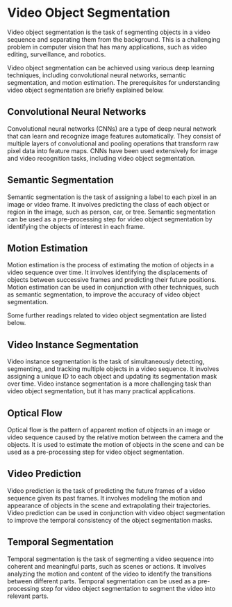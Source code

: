 # Video Object Segmentation

Video object segmentation is the task of segmenting objects in a video sequence and separating them from the background. This is a challenging problem in computer vision that has many applications, such as video editing, surveillance, and robotics.

Video object segmentation can be achieved using various deep learning techniques, including convolutional neural networks, semantic segmentation, and motion estimation. The prerequisites for understanding video object segmentation are briefly explained below.

## Convolutional Neural Networks

Convolutional neural networks (CNNs) are a type of deep neural network that can learn and recognize image features automatically. They consist of multiple layers of convolutional and pooling operations that transform raw pixel data into feature maps. CNNs have been used extensively for image and video recognition tasks, including video object segmentation.

## Semantic Segmentation

Semantic segmentation is the task of assigning a label to each pixel in an image or video frame. It involves predicting the class of each object or region in the image, such as person, car, or tree. Semantic segmentation can be used as a pre-processing step for video object segmentation by identifying the objects of interest in each frame.

## Motion Estimation

Motion estimation is the process of estimating the motion of objects in a video sequence over time. It involves identifying the displacements of objects between successive frames and predicting their future positions. Motion estimation can be used in conjunction with other techniques, such as semantic segmentation, to improve the accuracy of video object segmentation.

Some further readings related to video object segmentation are listed below.

## Video Instance Segmentation

Video instance segmentation is the task of simultaneously detecting, segmenting, and tracking multiple objects in a video sequence. It involves assigning a unique ID to each object and updating its segmentation mask over time. Video instance segmentation is a more challenging task than video object segmentation, but it has many practical applications.

## Optical Flow

Optical flow is the pattern of apparent motion of objects in an image or video sequence caused by the relative motion between the camera and the objects. It is used to estimate the motion of objects in the scene and can be used as a pre-processing step for video object segmentation.

## Video Prediction

Video prediction is the task of predicting the future frames of a video sequence given its past frames. It involves modeling the motion and appearance of objects in the scene and extrapolating their trajectories. Video prediction can be used in conjunction with video object segmentation to improve the temporal consistency of the object segmentation masks.

## Temporal Segmentation

Temporal segmentation is the task of segmenting a video sequence into coherent and meaningful parts, such as scenes or actions. It involves analyzing the motion and content of the video to identify the transitions between different parts. Temporal segmentation can be used as a pre-processing step for video object segmentation to segment the video into relevant parts.
